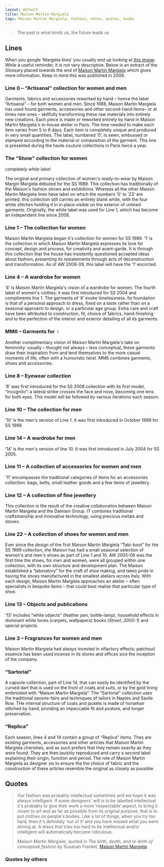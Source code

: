 ```yaml
---
layout: default
title: Maison Martin Margiela
tags: Maison Martin Margiela, fashion, notes, quotes, books
---
```



> The past is what binds us, the future leads us

## Lines

When you google ‘Margiela lines’ you usually end up looking at [this image](http://thedillychic.com/wp-content/uploads/2013/02/Margiela-0-23.jpg).
While a useful reminder, it is not very descriptive. Below is an extract of the
Glossary placed towards the end of [Maison Martin Margiela](http://amzn.to/1Uizl0m)
which gives more information. Keep in mind this was published in 2008.

### Line 0 – “Artisanal” collection for women and men

Garments, fabrics and accessories reworked by hand – hence the label
“Artisanal” – for both women and men. Since 1988, Maison Martin Margiela has
used found garments, accessories and other second-hand items– or at times new
ones – skillfully transforming these raw materials into entirely new creations.
Each piece is made or reworked entirely by hand in Maison Martin Margiela's
in-house atelier in Paris. The time needed to make each item varies from 5 to 6
days. Each item is completely unique and produced in very small quantities. The
label, numbered ‘0’, is sewn, embossed or stamped according to the material or
composition of the garment. This line is presented during the haute couture
collections in Paris twice a year.

### The “Show” collection for women

_completely white label_

The original and primary collection of women's ready-to-wear by Maison Margin
Margiela debuted for the SS 1989. This collection has traditionally of the
Maison's fashion shows and exhibitions. Whereas all the other Maison Martin
Margiela lines have label on which the numbers ‘0’ to ‘23’ are printed, this
collection still carries an entirely blank white, with the four white stitches
holding it in in place visible on the exterior of unlined garments. Originally,
the white label was used for Line 1, which has become an independent line since
2008.

### Line 1 – The collection for women

Maison Martin Margiela began it's collection for women for SS 1989. ‘1’ is the
collection in which Maison Martin Margiela expresses its love for concept,
design and process, for creativity and avant-garde. It is through this
collection that the house has insistently questioned accepted ideas about
fashion, presenting its restatements through acts of deconstruction and
transformation. As of AW 2008-09, this label will have the ‘1’ encircled.

### Line 4 – A wardrobe for women

‘4’ is Maison Martin Margiela's vision of a wardrobe for women. The fourth
label of women's clothes; it was first introduced for SS 2004 and compliments
line 1. The garments of ‘4’ evoke timelessness. Its foundation is that of a
personal approach to dress, fixed on a taste rather than on a seasonal approach
to design, or a particular age group. Extra care and craft have been attributed
to construction, fit, choice of fabrics, hand-finishing and to the perfection
of the interior and exterior detailing of all its garments.

### MM6 – Garments for ♀

Another complimentary vision of Maison Martin Margiela's take on femininity:
usually – thought not always – less conceptual, these garments draw their
inspiration from and lend themselves to the more casual moments of life, often
with a humoristic twist. MM6 combines garments, shoes and accessories.

### Line 8 – Eyewear collection

‘8’ was first introduced for the SS 2008 collection with its first model,
“incognito”: a lateral stribe crosses the face and nose, becoming one lens for
both eyes. This model will be followed by various iterations each season.

### Line 10 – The collection for men

‘10’ is the men's version of Line 1. It was first introduced in October 1998
for SS 1999.

### Line 14 – A wardrobe for men

‘14’ is the men's version of line 10. It was first introduced in July 2004 for
SS 2005.

### Line 11 – A collection of accessories for women and men

‘11’ encompasses the traditional categories of items for an accessories
collection: bags, belts, small leather goods and a few items of jewellery.

### Line 12 – A collection of fine jewellery

This collection is the result of the creative collaboration between Maison
Martin Margiela and the Damiani Group. IT combines traditional craftsmanship
and innovative technology, using precious metals and stones.

### Line 22 – A collection of shoes for women and men
Ever since the design of the first Maison Martin Margiela “Tabi-boot” for hte
SS 1989 collection, the Maison has had a small seasonal selection of women's
and men's shoes as part of Line 1 and 10. AW 2005-06 was the first time the
shoes, for men and women, were all grouped within one collection, with its own
structure and development plan. The Maison established a “laboratory” for the
craft of shoe making, and takes pride in having the shoes manufactured in the
smallest ateliers across Italy. With each design, Maison Martin Margiela
approaches an atelier – often specialists in bespoke items – that could best
realise that particular type of shoe.

### Line 13 – Objects and publications
‘13’ includes “white objects” (feather pen, bottle-lamp), household effects in
dominant white tones (carpets, wallpapers) books (_Street_, _2000-1_) and
special projects.

### Line 3 – Fragrances for women and men
Maison Martin Margiela had always invested in olfactory effects; patchouli
essence has been used incense in its stores and offices sice the inception of
the company.

### “Sartorial”
A capsule collection, part of Line 14, that can easily be identified by the
curved dart that is used on the front of coats and suits, or by the gold lining
embroided with “Maison Martin Margiela”. The “Sartorial” collection uses the
traditional savoire-faire and techniques of tailors in Naples and Savile Row.
THe internal structure of coats and jackets is made of horsehair stitched by
hand, prividing an impeccable fit and posture, and longer preservation.

### “Replica”

Each season, lines 4 and 14 contain a group of “Replica” items. Thes are
existing garments, accessories and other articles that Maison Martin Margiela
cherishes, and as such prefers that they remain exactly as they were found.
They are then lavishly reproduced and carry a second label explaining their
origin, function and period. The role of Maison Martin Margiela as designer sis
to ensure tha the choice of fabric and the construction of these articles
resemble the original as closely as possible.

## Quotes

> Our fashion was probably intellectual sometimes and we hope it was always
> intelligent. If some designers' will is to be labelled intellectual it's
> probably to give their work a more ‘respectable’ aspect, to bring it closer to
> art and as far as possible from its original purpose, that is to put clothes
> on people's bodies. Like a lot of things, when you try too hard, then it's
> definitely ‘out of it’ and you have missed what you were aiming at. A dress
> that tries too hard to be intellectual and/or intelligent will automatically
> become ridiculous.
>
> <cite>Maison Martin Margiela</cite>, quoted in _The birth, death, and
> re-birth of conceptual fashion_ by Susanah Frankel, [Maison Martin Margiela](http://amzn.to/1Uizl0m)

### Quotes by others


